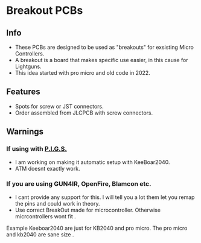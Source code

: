 # Breakout PCBs

## Info
- These PCBs are designed to be used as "breakouts" for exsisting Micro Controllers.
- A breakout is a board that makes specific use easier, in this cause for Lightguns.
- This idea started with pro micro and old code in 2022.

## Features 
- Spots for screw or JST connectors.
- Order assembled from JLCPCB with screw connectors.

## Warnings

### If using with [P.I.G.S.](https://github.com/Fusion-Lightguns/P.I.G.S--Pico-Infared-Gun-System)
- I am working on making it automatic setup with KeeBoar2040.
- ATM doesnt exactly work.

### If you are using GUN4IR, OpenFire, Blamcon etc. 
  
- I cant provide any support for this. I will tell you a lot them let you remap the pins and could work in theory.
- Use correct BreakOut made for microcontroller. Otherwise micrcontrollers wont fit .

Example Keeboar2040 are just for KB2040 and pro micro. The pro micro and kb2040 are sane size .
